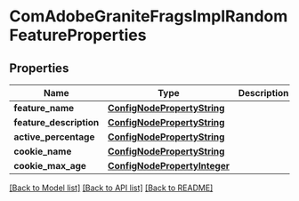 # ComAdobeGraniteFragsImplRandomFeatureProperties

## Properties
Name | Type | Description | Notes
------------ | ------------- | ------------- | -------------
**feature_name** | [**ConfigNodePropertyString**](ConfigNodePropertyString.md) |  | [optional] 
**feature_description** | [**ConfigNodePropertyString**](ConfigNodePropertyString.md) |  | [optional] 
**active_percentage** | [**ConfigNodePropertyString**](ConfigNodePropertyString.md) |  | [optional] 
**cookie_name** | [**ConfigNodePropertyString**](ConfigNodePropertyString.md) |  | [optional] 
**cookie_max_age** | [**ConfigNodePropertyInteger**](ConfigNodePropertyInteger.md) |  | [optional] 

[[Back to Model list]](../README.md#documentation-for-models) [[Back to API list]](../README.md#documentation-for-api-endpoints) [[Back to README]](../README.md)


